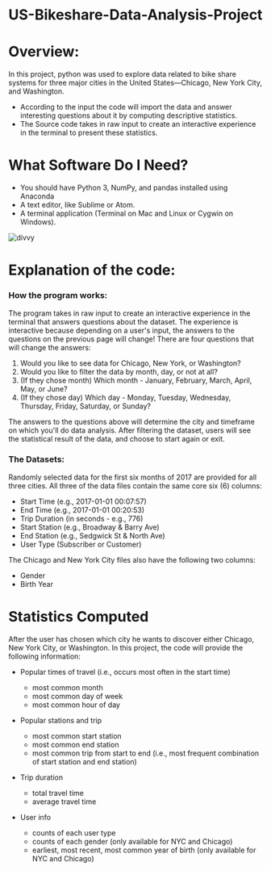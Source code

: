 # **US-Bikeshare-Data-Analysis-Project**

# **Overview:**
In this project, python was used to explore data related to bike share systems for three major cities in the United States—Chicago, New York City, and Washington.
- According to the input the code will import the data and answer interesting questions about it by computing descriptive statistics. 
- The Source code takes in raw input to create an interactive experience in the terminal to present these statistics.


# **What Software Do I Need?**
- You should have Python 3, NumPy, and pandas installed using Anaconda
- A text editor, like Sublime or Atom.
- A terminal application (Terminal on Mac and Linux or Cygwin on Windows).

![divvy](https://user-images.githubusercontent.com/110740808/204080619-77bf0d79-e3da-4667-a02d-e4313a431f1c.jpg)

# **Explanation of the code:**
### **How the program works:**
The program takes in raw input to create an interactive experience in the terminal that answers questions about the dataset. The experience is interactive because depending on a user's input, the answers to the questions on the previous page will change! There are four questions that will change the answers:

1. Would you like to see data for Chicago, New York, or Washington?
2. Would you like to filter the data by month, day, or not at all?
3. (If they chose month) Which month - January, February, March, April, May, or June?
4. (If they chose day) Which day - Monday, Tuesday, Wednesday, Thursday, Friday, Saturday, or Sunday?

The answers to the questions above will determine the city and timeframe on which you'll do data analysis. After filtering the dataset, users will see the statistical result of the data, and choose to start again or exit.


### **The Datasets:**
Randomly selected data for the first six months of 2017 are provided for all three cities. All three of the data files contain the same core six (6) columns:
- Start Time (e.g., 2017-01-01 00:07:57)
- End Time (e.g., 2017-01-01 00:20:53)
- Trip Duration (in seconds - e.g., 776)
- Start Station (e.g., Broadway & Barry Ave)
- End Station (e.g., Sedgwick St & North Ave)
- User Type (Subscriber or Customer)

The Chicago and New York City files also have the following two columns:
- Gender
- Birth Year


# **Statistics Computed**
After the user has chosen which city he wants to discover either Chicago, New York City, or Washington. In this project, the code will provide the following information:
* Popular times of travel (i.e., occurs most often in the start time)
  - most common month
  - most common day of week
  - most common hour of day

* Popular stations and trip
  - most common start station
  - most common end station
  - most common trip from start to end (i.e., most frequent combination of start station and end station)

* Trip duration
  - total travel time
  - average travel time

* User info
  - counts of each user type
  - counts of each gender (only available for NYC and Chicago)
  - earliest, most recent, most common year of birth (only available for NYC and Chicago)

